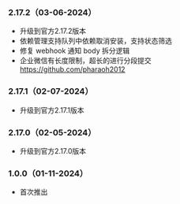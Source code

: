 ### 2.17.2（03-06-2024）

- 升级到官方2.17.2版本
- 依赖管理支持队列中依赖取消安装，支持状态筛选
- 修复 webhook 通知 body 拆分逻辑
- 企业微信有长度限制，超长的进行分段提交 https://github.com/pharaoh2012

### 2.17.1（02-07-2024） 

- 升级到官方2.17.1版本

### 2.17.0（02-05-2024） 

- 升级到官方2.17.0版本

### 1.0.0（01-11-2024） 

- 首次推出